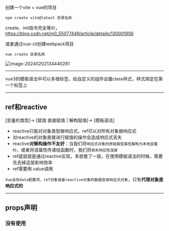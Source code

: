 创建一个vite + vue的项目

```
npm create vite@latest 目录名称
```

create、init指令完全等价，https://blog.csdn.net/m0_55077449/article/details/130001956

或者通过vue-cli创建webpack项目

```
vue create 目录名称
```

![image-20240202134440281](C:%5CUsers%5CYANGY%5CAppData%5CRoaming%5CTypora%5Ctypora-user-images%5Cimage-20240202134440281.png)





-----

vue3的模板语法中可以多根标签，给自定义的组件设置class样式，样式绑定在第一个标签上

----

## ref和reactive

[变量的类型]-> [赋值 直接赋值 | 解构赋值]-> [模板语法]

- reactive只能对对象类型做响应式，ref可以对所有对象做响应式
- 对reactive的对象直接进行赋值的操作会造成响应式丢失
- reactive**对解构操作不友好**：当我们将`响应式对象的原始类型属性解构为本地变量时`，或者将该属性传递给函数时，我们将`丢失响应性连接`
- ref底层就是通过reactive实现，多嵌套了一层，在使用模板语法的时候，需要先去掉这层影响效率
- ref需要用.value调用

`Vue会将data配置项、ref对象或者reactive对象的数据变成响应式对象`，只有**代理对象是响应式的**

------

## props声明

### 没有使用<script setup/>

```js
export default {
  props: ['foo'],
  setup(props) {
    console.log(props.foo)
  }
}
```

```js
 setup(props, context) {
    // 透传 Attributes（非响应式的对象，等价于 $attrs）
    console.log(context.attrs)

    // 插槽（非响应式的对象，等价于 $slots）
    console.log(context.slots)

    // 触发事件（函数，等价于 $emit）
    console.log(context.emit)

    // 暴露公共属性（函数）
    console.log(context.expose)
  }
```

-----

## computed计算属性

- 用于`处理模板中的逻辑`，都写在模板中会变得臃肿，难以维护
- `模板中如果需要不止一次这样的逻辑`
- 返回一个ref对象
当依赖改变时，自动计算

### 与方法的对比

- 计算属性只要依赖的响应式对象不发生变化，那么不会重复执行getter方法
- 方法调用总会在渲染发生时再次执行函数

-----

## 类与样式

指令:参数="值"

参数为class

- 对象 || 响应式对象
  - 通过`属性值的真假值`来确认`属性`是否存在
- 数组
- 数组嵌套三元表达式
- 对象嵌套三元表达式
- 数组嵌套对象

```
// 
<div :class="{ active: isActive }"></div>

const isActive = ref(true)



// 响应式对象
<div :class="classObject"></div>

const classObject = reactive({
  active: true,
  'text-danger': false
})
```

样式也是和上面一样，接受对象值和数组值

### 另一种响应式样式的方式

v-bind()可以在style标签中使用，script setup标签中的变量

```vue
<template>
  <div class="text">hello</div>
</template>

<script>
export default {
  data() {
    return {
      color: 'red'
    }
  }
}
</script>

<style>
.text {
  color: v-bind(color);
}
</style>
```

----------



## v-for

能接受的数据类型

- 数组，参数：(value, index) in []
- 对象，参数：(value, key, index) in {}
- 数字，参数：value in 10，value是从1开始的而不是0

**使用v-for指令的时候，需要给元素绑定一个key值，来标识元素**

--------------



## 监听事件

通过`v-on指令或者@`来监听，可以传递`$event`变量来改变event对象参数的传递位置

参数的类型：

- 内联事件处理器
- 方法事件处理器(方法名/方法的调用)

### 修饰符

#### 事件修饰符

- stop:停止事件传播，相当于event.stopPropagation
- prevent:停止默认行为，event.preventDefault
- self:仅当event.target(`触发事件的元素`)是自身的时候才会触发，event.currentTarget(`绑定事件的元素`)
- capture:表示事件会在捕获阶段触发(如果设置为true的时候)
- once:表示事件处理器只会执行一次(如果设置为true的时候)
- passive:阻止停止默认行为起作用，当这个修饰符使用的时候，事件处理器中停止默认行为失效(`当滚动行为的时候，停止默认行为和滚动的默认行为相冲突页面就不动了或者抖动`，如果设置为true的时候)

#### 按钮修饰符

- `.enter`
- `.tab`
- `.delete` (捕获“Delete”和“Backspace”两个按键)
- `.esc`
- `.space`
- `.up`
- `.down`
- `.left`
- `.right`
- `.ctrl`
- `.alt`
- `.shift`
- `.meta`:在 Mac 键盘上，meta 是 Command 键 (⌘)。在 Windows 键盘上，meta 键是 Windows 键 (⊞)。
- `.exact` 修饰符允许控制触发一个事件所需的确定组合的系统按键修饰符。(`当且仅当只按下一个键或者几个键的时候触发`)

#### 鼠标修饰符

- `.left`
- `.right`
- `.middle`

--------



## 监听器

**`默认情况下，侦听器将在组件渲染之前执行。`**

- 设置 `flush: 'post'` 将会使侦听器延迟到组件渲染之后再执行。
- 设置flush: 'sync'将会使侦听器在数据变化时执行。

可以使得每一次响应式发生变化的时候做一些有副作用的操作，状态变化就触发回调函数

`相比计算属性来说，计算属性一般不会用来做一些有副作用的操作，比如操作DOM，修改数据等`

### watch函数

1、数据源： 

- 一个ref对象
- 一个响应式对象
- 一个getter函数

2、回调函数

参数： newValue， oldValue

3、配置选项：

- **`immediate`**：在侦听器创建时立即触发回调。第一次调用时旧值是 `undefined`。
- **`deep`**：如果源是对象，强制深度遍历，以便在深层级变更时触发回调。参考[深层侦听器](https://cn.vuejs.org/guide/essentials/watchers.html#deep-watchers)。
- **`flush`**：调整回调函数的刷新时机。参考[回调的刷新时机](https://cn.vuejs.org/guide/essentials/watchers.html#callback-flush-timing)及 [`watchEffect()`](https://cn.vuejs.org/api/reactivity-core.html#watcheffect)。
- **`onTrack / onTrigger`**：调试侦听器的依赖。参考[调试侦听器](https://cn.vuejs.org/guide/extras/reactivity-in-depth.html#watcher-debugging)。
- **`once`**: 回调函数只会运行一次。侦听器将在回调函数首次运行后自动停止。 

### watchEffect函数

立即运行一个函数，同时响应式追踪其依赖，并在依赖更新时重新执行

-----

## 模板引用ref

使用模板引用的对象

- html标签，获得一个Element对象
- v-for上使用，获得一个Element对象数组
- 自定义组件上使用，获得一个Vue组件对象，对象的属性由组件defineExpose中抛出，才能使用(`Vue2中是全部暴露`)

